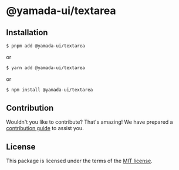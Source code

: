 # @yamada-ui/textarea

## Installation

```sh
$ pnpm add @yamada-ui/textarea
```

or

```sh
$ yarn add @yamada-ui/textarea
```

or

```sh
$ npm install @yamada-ui/textarea
```

## Contribution

Wouldn't you like to contribute? That's amazing! We have prepared a [contribution guide](https://github.com/yamada-ui/yamada-ui/blob/main/CONTRIBUTING.md) to assist you.

## License

This package is licensed under the terms of the
[MIT license](https://github.com/yamada-ui/yamada-ui/blob/main/LICENSE).
